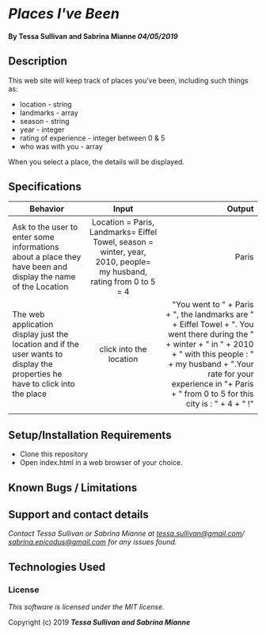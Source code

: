 # _Places I've Been_

#### By **Tessa Sullivan and Sabrina Mianne** _04/05/2019_

## Description
  This web site will keep track of places you've been, including such things as:
  - location - string
  - landmarks - array
  - season - string
  - year - integer
  - rating of experience - integer between 0 & 5
  - who was with you - array

When you select a place, the details will be displayed.

## Specifications



| Behavior | Input | Output |
| ------------- |:-------------:| -----:|
| Ask to the user to enter some informations about a place they have been and display the name of the Location| Location = Paris,  Landmarks= Eiffel Towel, season = winter, year, 2010, people= my husband, rating from 0 to 5 = 4  |  Paris|
| The web application display just the location and if the user wants to display the properties he have to click into the place| click into the location |"You went to " + Paris + ", the landmarks are " + Eiffel Towel + ". You went there during the " + winter + " in " + 2010 + " with this people : " + my husband + ".Your rate for your experience in "+ Paris +  " from 0 to 5 for this city is  : " + 4 + " !" |
| | | |



## Setup/Installation Requirements

* Clone this repository
* Open index.html in a web browser of your choice.

## Known Bugs / Limitations



## Support and contact details

_Contact Tessa Sullivan or Sabrina Mianne at tessa.sullivan@gmail.com/ sabrina.epicodus@gmail.com for any issues found._

## Technologies Used



### License

*This software is licensed under the MIT license.*

Copyright (c) 2019 **_Tessa Sullivan and Sabrina Mianne_**
